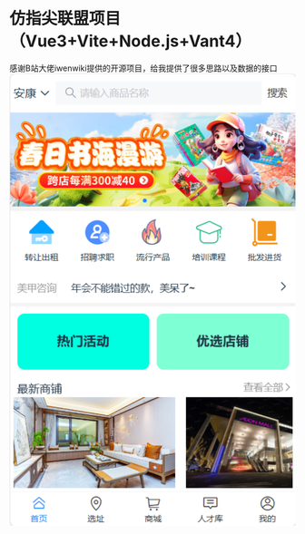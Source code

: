 # 仿指尖联盟项目（Vue3+Vite+Node.js+Vant4）
感谢B站大佬iwenwiki提供的开源项目，给我提供了很多思路以及数据的接口
![image](https://github.com/ZAOM5423/Practice/blob/master/new-project/5ebae1832702b14ddf571469b14d59b.png)
